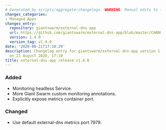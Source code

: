```yaml
---
# Generated by scripts/aggregate-changelogs. WARNING: Manual edits to this files will be overwritten.
changes_categories:
- Managed Apps
changes_entry:
  repository: giantswarm/external-dns-app
  url: https://github.com/giantswarm/external-dns-app/blob/master/CHANGELOG.md#140---2020-08-21
  version: 1.4.0
  version_tag: v1.4.0
date: '2020-08-21T17:10:29'
description: Changelog entry for giantswarm/external-dns-app version 1.4.0, published
  on 21 August 2020, 17:10
title: external-dns-app release v1.4.0
---
```


### Added
- Monitoring headless Service.
- More Giant Swarm custom monitoring annotations.
- Explicitly expose metrics container port.
### Changed
- Use default external-dns metrics port 7979.
